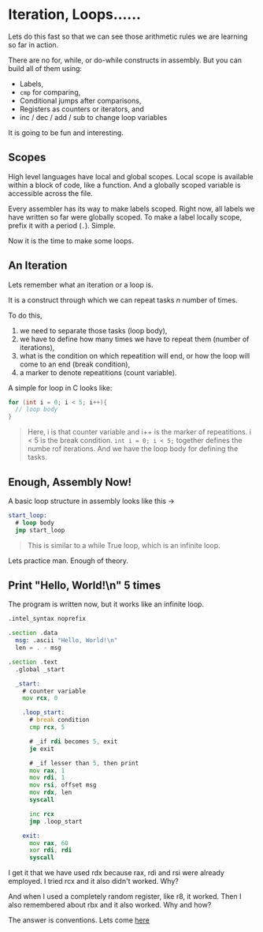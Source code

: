 # Iteration, Loops......

Lets do this fast so that we can see those arithmetic rules we are learning so far in action.

There are no for, while, or do-while constructs in assembly. But you can build all of them using:

  - Labels,
  - `cmp` for comparing,
  - Conditional jumps after comparisons,
  - Registers as counters or iterators, and
  - inc / dec / add / sub to change loop variables

It is going to be fun and interesting.

## Scopes

High level languages have local and global scopes. Local scope is available within a block of code, like a function. And a globally scoped variable is accessible across the file.

Every assembler has its way to make labels scoped. Right now, all labels we have written so far were globally scoped. To make a label locally scope, prefix it with a period (`.`). Simple.

Now it is the time to make some loops.

## An Iteration

Lets remember what an iteration or a loop is.

It is a construct through which we can repeat tasks *n* number of times.

To do this,
  1. we need to separate those tasks (loop body),
  2. we have to define how many times we have to repeat them (number of iterations),
  3. what is the condition on which repeatition will end, or how the loop will come to an end (break condition),
  4. a marker to denote repeatitions (count variable).

A simple for loop in C looks like:

```c
for (int i = 0; i < 5; i++){
  // loop body
}
```

> Here, i is that counter variable and i++ is the marker of repeatitions.
> i < 5 is the break condition.
> `int i = 0; i < 5;` together defines the numbe rof iterations.
> And we have the loop body for defining the tasks.

## Enough, Assembly Now!

A basic loop structure in assembly looks like this ->

```asm
start_loop:
  # loop body
  jmp start_loop
```
> This is similar to a while True loop, which is an infinite loop.

Lets practice man. Enough of theory.

## Print "Hello, World!\n" 5 times

The program is written now, but it works like an infinite loop.

```asm
.intel_syntax noprefix

.section .data
  msg: .ascii "Hello, World!\n"
  len = . - msg

.section .text
  .global _start

  _start:
    # counter variable
    mov rcx, 0

    .loop_start:
      # break condition
      cmp rcx, 5

      # _if rdi becomes 5, exit
      je exit

      # _if lesser than 5, then print
      mov rax, 1
      mov rdi, 1
      mov rsi, offset msg
      mov rdx, len
      syscall

      inc rcx
      jmp .loop_start

    exit:
      mov rax, 60
      xor rdi, rdi
      syscall

```

I get it that we have used rdx because rax, rdi and rsi were already employed. I tried rcx and it also didn't worked. Why?

And when I used a completely random register, like r8, it worked. Then I also remembered about rbx and it also worked. Why and how?

The answer is conventions. Lets come [here](./conventions.md)